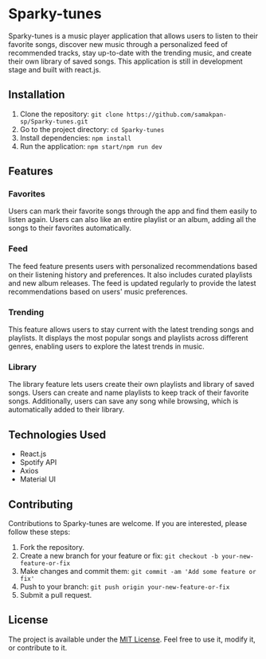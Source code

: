 # Sparky-tunes

Sparky-tunes is a music player application that allows users to listen to their favorite songs, discover new music through a personalized feed of recommended tracks, stay up-to-date with the trending music, and create their own library of saved songs. This application is still in development stage and built with react.js.

## Installation

1. Clone the repository: `git clone https://github.com/samakpan-sp/Sparky-tunes.git`
2. Go to the project directory: `cd Sparky-tunes`
3. Install dependencies: `npm install`
4. Run the application: `npm start/npm run dev`

## Features

### Favorites

Users can mark their favorite songs through the app and find them easily to listen again. Users can also like an entire playlist or an album, adding all the songs to their favorites automatically.

### Feed

The feed feature presents users with personalized recommendations based on their listening history and preferences. It also includes curated playlists and new album releases. The feed is updated regularly to provide the latest recommendations based on users' music preferences.

### Trending

This feature allows users to stay current with the latest trending songs and playlists. It displays the most popular songs and playlists across different genres, enabling users to explore the latest trends in music.

### Library

The library feature lets users create their own playlists and library of saved songs. Users can create and name playlists to keep track of their favorite songs. Additionally, users can save any song while browsing, which is automatically added to their library.

## Technologies Used

- React.js
- Spotify API
- Axios
- Material UI

## Contributing

Contributions to Sparky-tunes are welcome. If you are interested, please follow these steps:

1. Fork the repository.
2. Create a new branch for your feature or fix: `git checkout -b your-new-feature-or-fix`
3. Make changes and commit them: `git commit -am 'Add some feature or fix'`
4. Push to your branch: `git push origin your-new-feature-or-fix`
5. Submit a pull request.

## License

The project is available under the [MIT License](https://github.com/your-username/Sparky-tunes/blob/main/LICENSE). Feel free to use it, modify it, or contribute to it.
